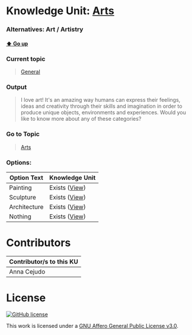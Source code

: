 # Knowledge Unit: [Arts](../../knowledge_units/general/arts.md)
### Alternatives:   Art   /  Artistry 
#### [:arrow_up: Go up](../../topics/general.md)
### Current topic
> [General](../../topics/general.md)
### Output
> I love art! It&#039;s an amazing way humans can express their feelings, ideas and creativity through their skills and imagination in order to produce unique objects, environments and experiences. Would you like to know more about any of these categories?
### Go to Topic
> [Arts](../../topics/arts.md)

### Options: 

| Option Text | Knowledge Unit |
| - | - |  
| Painting  |  Exists ([View](../../knowledge_units/arts/painting.md))  |  
| Sculpture  |  Exists ([View](../../knowledge_units/arts/sculpture.md))  |  
| Architecture  |  Exists ([View](../../knowledge_units/arts/architecture.md))  |  
| Nothing  |  Exists ([View](../../knowledge_units/arts/nothing.md))  | 

# Contributors

| Contributor/s to this KU |
| - | 
| Anna Cejudo |

# License
[![GitHub license](https://img.shields.io/github/license/inbrainz/cerebro)](https://github.com/inbrainz/cerebro/blob/master/LICENSE)

This work is licensed under a [GNU Affero General Public License v3.0](https://www.gnu.org/licenses/agpl-3.0.txt).